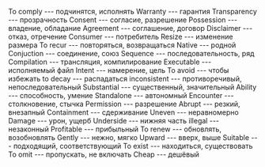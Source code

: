 To comply --- подчинятся, исполнять
Warranty --- гарантия
Transparency --- прозрачность
Consent --- согласие, разрешение
Possession --- владение, обладание
Agreement --- соглашение, договор
Disclaimer --- отказ, отречение
Consumer --- потребитель
Resize --- изменение размера
To recur --- повторяться, возвращаться
Native --- родной
Conjuction --- соединение, союз
Sequence --- последовательность, ряд
Compilation --- трансляция, компилирование
Executable --- исполняемый файл
Intent --- намерение, цель
To avoid --- чтобы избежать
to decay --- распадаться
inconsistent --- противоречивый, непоследовательный
Substantial --- существенный, значительный
Ability --- способность, умение
Standalone --- автономный
Encounter --- столкновение, стычка
Permission --- разрешение
Abrupt --- резкий, внезапный
Containment --- сдерживание
Uneven --- неравномерно
Damage --- урон, ущерб
Underside --- нижняя часть
illegal --- незаконный
Profitable --- прибыльный
To renew --- обновлять, возобновлять
Gently --- нежно, мягко
Upward --- вверх, выше
Suitable --- подходящий, соответствующий
To exist --- находиться, существовать
To omit --- пропускать, не включать
Cheap --- дешёвый
